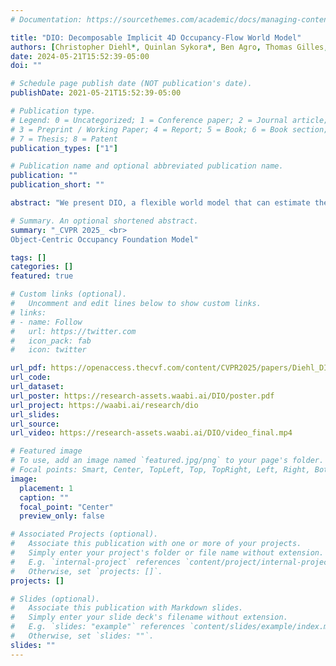 ```yaml
---
# Documentation: https://sourcethemes.com/academic/docs/managing-content/

title: "DIO: Decomposable Implicit 4D Occupancy-Flow World Model"
authors: [Christopher Diehl*, Quinlan Sykora*, Ben Agro, Thomas Gilles, __Sergio Casas__, Raquel Urtasun]
date: 2024-05-21T15:52:39-05:00
doi: ""

# Schedule page publish date (NOT publication's date).
publishDate: 2021-05-21T15:52:39-05:00

# Publication type.
# Legend: 0 = Uncategorized; 1 = Conference paper; 2 = Journal article;
# 3 = Preprint / Working Paper; 4 = Report; 5 = Book; 6 = Book section;
# 7 = Thesis; 8 = Patent
publication_types: ["1"]

# Publication name and optional abbreviated publication name.
publication: ""
publication_short: ""

abstract: "We present DIO, a flexible world model that can estimate the scene occupancy-flow from a sparse set of LiDAR observations, and decompose it into individual instances. DIO can not only complete instance shapes at the present time, but also forecast their occupancy-flow evolution over a future horizon. Thanks to its flexible prompt representation, DIO can take instance prompts from off-the-shelf models like 3D detectors, achieving state-of-the-art performance in the task of 4D semantic occupancy completion and forecasting on the Argoverse 2 dataset. Moreover, our world model can easily and effectively be transferred to downstream tasks like LiDAR point cloud forecasting, ranking first compared to all baselines in the Argoverse 4D occupancy forecasting challenge."

# Summary. An optional shortened abstract.
summary: "_CVPR 2025_ <br>
Object-Centric Occupancy Foundation Model"

tags: []
categories: []
featured: true

# Custom links (optional).
#   Uncomment and edit lines below to show custom links.
# links:
# - name: Follow
#   url: https://twitter.com
#   icon_pack: fab
#   icon: twitter

url_pdf: https://openaccess.thecvf.com/content/CVPR2025/papers/Diehl_DIO_Decomposable_Implicit_4D_Occupancy-Flow_World_Model_CVPR_2025_paper.pdf
url_code:
url_dataset:
url_poster: https://research-assets.waabi.ai/DIO/poster.pdf
url_project: https://waabi.ai/research/dio
url_slides:
url_source:
url_video: https://research-assets.waabi.ai/DIO/video_final.mp4

# Featured image
# To use, add an image named `featured.jpg/png` to your page's folder. 
# Focal points: Smart, Center, TopLeft, Top, TopRight, Left, Right, BottomLeft, Bottom, BottomRight.
image:
  placement: 1
  caption: ""
  focal_point: "Center"
  preview_only: false

# Associated Projects (optional).
#   Associate this publication with one or more of your projects.
#   Simply enter your project's folder or file name without extension.
#   E.g. `internal-project` references `content/project/internal-project/index.md`.
#   Otherwise, set `projects: []`.
projects: []

# Slides (optional).
#   Associate this publication with Markdown slides.
#   Simply enter your slide deck's filename without extension.
#   E.g. `slides: "example"` references `content/slides/example/index.md`.
#   Otherwise, set `slides: ""`.
slides: ""
---
```

